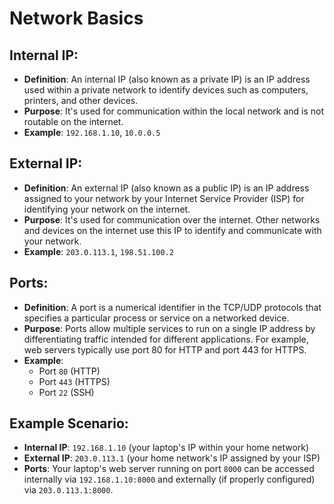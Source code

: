 # Network Basics

## Internal IP:
- **Definition**: An internal IP (also known as a private IP) is an IP address used within a private network to identify devices such as computers, printers, and other devices.
- **Purpose**: It's used for communication within the local network and is not routable on the internet.
- **Example**: `192.168.1.10`, `10.0.0.5`

## External IP:
- **Definition**: An external IP (also known as a public IP) is an IP address assigned to your network by your Internet Service Provider (ISP) for identifying your network on the internet.
- **Purpose**: It's used for communication over the internet. Other networks and devices on the internet use this IP to identify and communicate with your network.
- **Example**: `203.0.113.1`, `198.51.100.2`

## Ports:
- **Definition**: A port is a numerical identifier in the TCP/UDP protocols that specifies a particular process or service on a networked device.
- **Purpose**: Ports allow multiple services to run on a single IP address by differentiating traffic intended for different applications. For example, web servers typically use port 80 for HTTP and port 443 for HTTPS.
- **Example**:
  - Port `80` (HTTP)
  - Port `443` (HTTPS)
  - Port `22` (SSH)

## Example Scenario:
- **Internal IP**: `192.168.1.10` (your laptop's IP within your home network)
- **External IP**: `203.0.113.1` (your home network's IP assigned by your ISP)
- **Ports**: Your laptop's web server running on port `8000` can be accessed internally via `192.168.1.10:8000` and externally (if properly configured) via `203.0.113.1:8000`.
